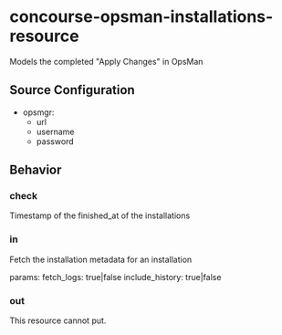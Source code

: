 # concourse-opsman-installations-resource

Models the completed "Apply Changes" in OpsMan

## Source Configuration
- opsmgr:
    - url
    - username
    - password

## Behavior

### check

Timestamp of the finished_at of the installations

### in

Fetch the installation metadata for an installation

params:
  fetch_logs: true|false
  include_history: true|false

### out

This resource cannot put.

